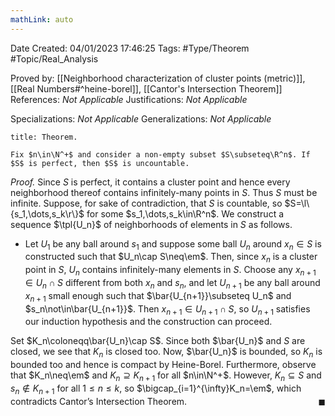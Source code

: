 ```yaml
---
mathLink: auto
---
```


<div class="topSpace"></div>

Date Created: 04/01/2023 17:46:25
Tags: #Type/Theorem #Topic/Real_Analysis

Proved by: [[Neighborhood characterization of cluster points (metric)]], [[Real Numbers#^heine-borel]], [[Cantor's Intersection Theorem]]
References: <i>Not Applicable</i>
Justifications: <i>Not Applicable</i>

Specializations: <i>Not Applicable</i>
Generalizations: <i>Not Applicable</i>

``` ad-Theorem
title: Theorem.

Fix $n\in\N^+$ and consider a non-empty subset $S\subseteq\R^n$. If $S$ is perfect, then $S$ is uncountable.

```

<i>Proof.</i> Since $S$ is perfect, it contains a cluster point and hence every neighborhood thereof contains infinitely-many points in $S$. Thus $S$ must be infinite. Suppose, for sake of contradiction, that $S$ is countable, so $S=\l\{s_1,\dots,s_k\r\}$ for some $s_1,\dots,s_k\in\R^n$. We construct a sequence $\tpl{U_n}$ of neighborhoods of elements in $S$ as follows.
* Let $U_1$ be any ball around $s_1$ and suppose some ball $U_n$ around $x_n\in S$ is constructed such that $U_n\cap S\neq\em$. Then, since $x_n$ is a cluster point in $S$, $U_n$ contains infinitely-many elements in $S$. Choose any $x_{n+1}\in U_n\cap S$ different from both $x_n$ and $s_n$, and let $U_{n+1}$ be any ball around $x_{n+1}$ small enough such that $\bar{U_{n+1}}\subseteq U_n$ and $s_n\not\in\bar{U_{n+1}}$. Then $x_{n+1}\in U_{n+1}\cap S$, so $U_{n+1}$ satisfies our induction hypothesis and the construction can proceed.

Set $K_n\coloneqq\bar{U_n}\cap S$. Since both $\bar{U_n}$ and $S$ are closed, we see that $K_n$ is closed too. Now, $\bar{U_n}$ is bounded, so $K_n$ is bounded too and hence is compact by Heine-Borel. Furthermore, observe that $K_n\neq\em$ and $K_n\supseteq K_{n+1}$ for all $n\in\N^+$. However, $K_n\subseteq S$ and $s_n\not\in K_{n+1}$ for all $1\leq n\leq k$, so $\bigcap_{i=1}^{\infty}K_n=\em$, which contradicts Cantor’s Intersection Theorem.<span style="float:right;">$\blacksquare$</span>
